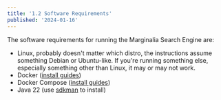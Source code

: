 ```yaml
---
title: '1.2 Software Requirements'
published: '2024-01-16'
---
```


The software requirements for running the Marginalia Search Engine are:

* Linux, probably doesn't matter which distro, the instructions assume something Debian or Ubuntu-like.  If you're running something else, especially something other than Linux, it may or may not work.
* Docker ([install guides](https://docs.docker.com/engine/install/))
* Docker Compose ([install guides](https://docs.docker.com/compose/install/))
* Java 22 (use [sdkman](https://sdkman.io/) to install)
